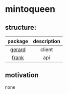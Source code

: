 # mintoqueen

## structure:

|     package      | description |
| :--------------: | :---------: |
| [gerard](gerard) |   client    |
|  [frank](frank)  |     api     |

## motivation

none
